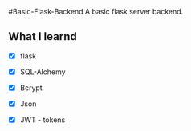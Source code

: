 #Basic-Flask-Backend
A basic flask server backend.

## What I learnd
- [x] flask
- [x] SQL-Alchemy
- [x] Bcrypt
- [x] Json 
- [x] JWT - tokens

